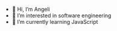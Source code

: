 - 👋 Hi, I’m Angeli
- 👀 I’m interested in software engineering
- 🌱 I’m currently learning JavaScript


<!---
AngeliDM/AngeliDM is a ✨ special ✨ repository because its `README.md` (this file) appears on your GitHub profile.
You can click the Preview link to take a look at your changes.
--->
